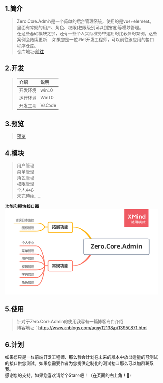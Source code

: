 ## 1.简介
>Zero.Core.Admin是一个简单的后台管理系统，使用的是vue+element。  
里面有常规的用户、角色、权限(权限级别可以到按钮)等模块管理。  
在这些基础模块之余，还有一些个人实际业务中运用的比较好的案例，这些案例会陆续更新！
如果您是一位.Net开发工程师，可以前往该应用的接口程序仓库。  
仓库地址:[前往](https://github.com/QQ2287991080/Zero.Core)  
## 2.开发
>|介绍|说明|
>| :---- | :---- |
>|开发环境|win10|
>|运行环境|Win10|
>|开发工具|VsCode|

## 3.预览
>[预览](http://123.56.236.167:1204/)
## 4.模块
>用户管理  
>菜单管理  
>角色管理  
>权限管理  
>个人中心  
>未完待续......

**功能和模块接口图**  
![image](docs/Command/Zero.Core.Admin.png)
## 5.使用
>针对于Zero.Core.Admin的使用我写有一篇博客专门介绍  
 博客地址：https://www.cnblogs.com/aqgy12138/p/13950871.html
>
## 6.计划
如果您只是一位前端开发工程师，那么我会计划在未来的版本中放出适量的可测试的接口供您测试。如果您需要作者为您提供定制化的测试接口那么可以加群联系我。  
感谢您的支持，如果您喜欢请给个Star⭐吧！（在页面的右上角！🤭）
